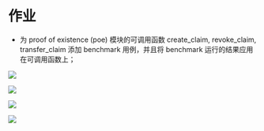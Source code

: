 # 作业
- 为 proof of existence (poe) 模块的可调用函数 create_claim, revoke_claim, transfer_claim 添加 benchmark 用例，并且将 benchmark 运行的结果应用在可调用函数上；

![](https://p.qlogo.cn/qqmail_head/C6nnRGnPbvwlVslNHxDtemvOjTjEDAZ1BUsl5QiaRtlw1SU4gibtSF5iauTZklUNal3QfiaZIx6wXgQ/0)

![](https://p.qlogo.cn/qqmail_head/C6nnRGnPbvwlVslNHxDtemvOjTjEDAZ1BUsl5QiaRtlxJBZWw8tLM2AEV6wZbFJsXGXzWJfe8zEI/0)

![](https://p.qlogo.cn/qqmail_head/C6nnRGnPbvwlVslNHxDtemvOjTjEDAZ1BUsl5QiaRtlwPKdiaBsv4QQaOD9xyQsyUEDcftSstwUHs/0)

![](https://p.qlogo.cn/qqmail_head/Q3auHgzwzM6HJTwuN7PVBOoQXfpElcp8cprqZHn2dtllT4GvxfZG5ZIUHUk4CUHSVfQibZBHvQgA/0)
